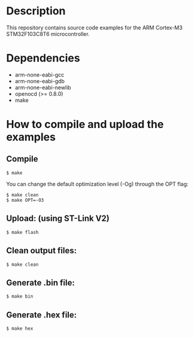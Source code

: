 # Description
This repository contains source code examples for the ARM Cortex-M3 STM32F103C8T6 microcontroller.

# Dependencies

* arm-none-eabi-gcc
* arm-none-eabi-gdb
* arm-none-eabi-newlib
* openocd (>= 0.8.0)
* make

# How to compile and upload the examples

## Compile
```
$ make
```
You can change the default optimization level (-Og) through the OPT flag:
```
$ make clean
$ make OPT=-O3
```

## Upload: (using ST-Link V2)
```
$ make flash
```

## Clean output files:
```
$ make clean
```

## Generate .bin file:
```
$ make bin
```

## Generate .hex file:
```
$ make hex
```


